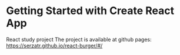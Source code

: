 # Getting Started with Create React App
 React study project
 The project is available at github pages: https://serzatr.github.io/react-burger/#/
